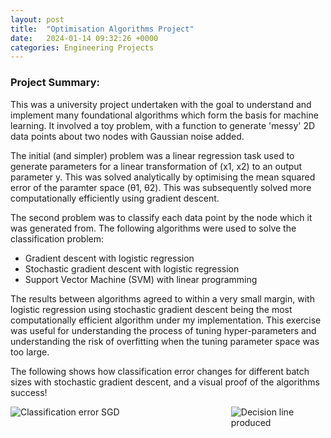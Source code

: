 ```yaml
---
layout: post
title:  "Optimisation Algorithms Project"
date:   2024-01-14 09:32:26 +0000
categories: Engineering Projects
---
```

<!-- # RoboChess Project -->

### Project Summary:
This was a university project undertaken with the goal to understand and implement many foundational algorithms which form the basis for machine learning. It involved a toy problem, with a function to generate 'messy' 2D data points about two nodes with Gaussian noise added. 

The initial (and simpler) problem was a linear regression task used to generate parameters for a linear transformation of (x1, x2) to an output parameter y. This was solved analytically by optimising the mean squared error of the paramter space (θ1, θ2). This was subsequently solved more computationally efficiently using gradient descent.

The second problem was to classify each data point by the node which it was generated from. The following algorithms were used to solve the classification problem:
- Gradient descent with logistic regression
- Stochastic gradient descent with logistic regression
- Support Vector Machine (SVM) with linear programming

The results between algorithms agreed to within a very small margin, with logistic regression using stochastic gradient descent being the most computationally efficient algorithm under my implementation. This exercise was useful for understanding the process of tuning hyper-parameters and understanding the risk of overfitting when the tuning parameter space was too large.

The following shows how classification error changes for different batch sizes with stochastic gradient descent, and a visual proof of the algorithms success!

<div style="display: flex; flex-wrap: wrap;">
    <img src="/assets/B1/ClassifErrorAll.jpg" alt="Classification error SGD" style="flex: 1; max-width: 70%;" />
    <img src="/assets/B1/DecisionLine.jpg" alt="Decision line produced" style="flex: 1; max-width: 30%;" />
</div>